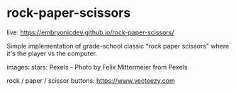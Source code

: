 # rock-paper-scissors

live: https://embryonicdev.github.io/rock-paper-scissors/

Simple implementation of grade-school classic “rock paper scissors" where it's the player vs the computer. 

images: 
stars: Pexels - Photo by Felix Mittermeier from Pexels

rock / paper / scissor buttons: https://www.vecteezy.com


